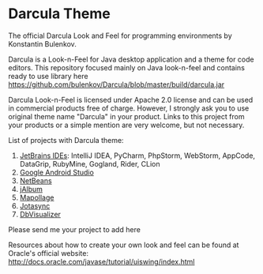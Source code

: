 Darcula Theme
=================

The official Darcula Look and Feel for programming environments by Konstantin Bulenkov.

Darcula is a Look-n-Feel for Java desktop application and a theme for code editors. This repository focused mainly on Java look-n-feel and contains ready to use library here https://github.com/bulenkov/Darcula/blob/master/build/darcula.jar

Darcula Look-n-Feel is licensed under Apache 2.0 license and can be used in commercial products free of charge. However, I strongly ask you to use original theme name "Darcula" in your product. Links to this project from your products or a simple mention are very welcome, but not necessary. 

List of projects with Darcula theme:
1. [JetBrains IDEs](https://jetbrains.com): IntelliJ IDEA, PyCharm, PhpStorm, WebStorm, AppCode, DataGrip, RubyMine, Gogland, Rider, CLion
2. [Google Android Studio](https://developer.android.com/studio/)
3. [NetBeans](https://netbeans.org/)
4. [jAlbum](https://jalbum.net/en/)
5. [Mapollage](https://trixon.se/projects/mapollage/)
6. [Jotasync](https://trixon.se/projects/jotasync/)
7. [DbVisualizer](http://www.dbvis.com)

Please send me your project to add here


Resources about how to create your own look and feel can be found at Oracle's official website:
http://docs.oracle.com/javase/tutorial/uiswing/index.html

